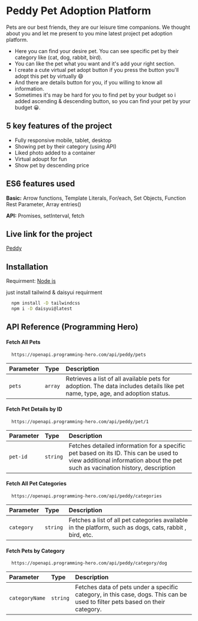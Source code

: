 
# Peddy Pet Adoption Platform

Pets are our best friends, they are our leisure time companions. We thought about you and let me present to you mine latest project pet adoption platform.

* Here you can find your desire pet. You can see specific pet by their category like (cat, dog, rabbit, bird).
* You can like the pet what you want and it's add your right section.
* I create a cute virtual pet adopt button if you press the button you'll adopt this pet by virtually 😄
* And there are details button for you, if you willing to know all information.
* Sometimes it's may be hard for you to find pet by your budget so i added ascending & descending button, so you can find your pet by your budget 😀.



## 5 key features of the project

- Fully responsive mobile, tablet, desktop
- Showing pet by their category (using API)
- Liked photo added to a container
- Virtual adoupt for fun
- Show pet by descending price


## ES6 features used

**Basic:** Arrow functions, Template Literals, For/each, Set Objects, Function Rest Parameter, Array entries()

**API:** Promises, setInterval, fetch


## Live link for the project

[Peddy](https://peddy-pet-adoption-platform-assignment-6-es6.surge.sh/)

## Installation

Requirment: [Node js](https://nodejs.org/en/download/package-manager)

just install tailwind & daisyui requirment

```bash
  npm install -D tailwindcss
  npm i -D daisyui@latest
```

## API Reference (Programming Hero)

#### Fetch All Pets

```http
  https://openapi.programming-hero.com/api/peddy/pets
```

| Parameter | Type     | Description                |
| :-------- | :------- | :------------------------- |
| `pets` | `array` | Retrieves a list of all available pets for adoption. The data includes details like pet name, type, age, and adoption status.|

#### Fetch Pet Details by ID

```http
  https://openapi.programming-hero.com/api/peddy/pet/1
```

| Parameter | Type     | Description                       |
| :-------- | :------- | :-------------------------------- |
| `pet-id`      | `string` | Fetches detailed information for a specific pet based on its ID. This can be used to view additional information about the pet such as vacination history, description |

#### Fetch All Pet Categories

```http
  https://openapi.programming-hero.com/api/peddy/categories
```

| Parameter | Type     | Description                       |
| :-------- | :------- | :-------------------------------- |
| `category`      | `string` | Fetches a list of all pet categories available in the platform, such as dogs, cats, rabbit , bird, etc. |

#### Fetch Pets by Category

```http
  https://openapi.programming-hero.com/api/peddy/category/dog
```

| Parameter | Type     | Description                       |
| :-------- | :------- | :-------------------------------- |
| `categoryName`      | `string` | Fetches data of pets under a specific category, in this case, dogs. This can be used to filter pets based on their category. |
